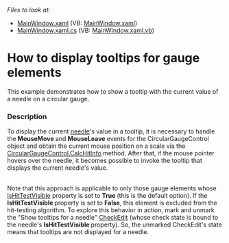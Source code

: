 <!-- default file list -->
*Files to look at*:

* [MainWindow.xaml](./CS/DXGauges_ShowTooltips/MainWindow.xaml) (VB: [MainWindow.xaml](./VB/DXGauges_ShowTooltips/MainWindow.xaml))
* [MainWindow.xaml.cs](./CS/DXGauges_ShowTooltips/MainWindow.xaml.cs) (VB: [MainWindow.xaml.vb](./VB/DXGauges_ShowTooltips/MainWindow.xaml.vb))
<!-- default file list end -->
# How to display tooltips for gauge elements


<p>This example demonstrates how to show a tooltip with the current value of a needle on a circular gauge.</p>


<h3>Description</h3>

<p>To display the current <a href="http://documentation.devexpress.com/#WPF/CustomDocument9957"><u>needle</u></a>&#39;s value in a tooltip, it is necessary to handle the<strong> MouseMove</strong> and <strong>MouseLeave</strong> events for the CircularGaugeControl object and obtain the current mouse position on a scale via the<a href="http://documentation.devexpress.com/#WPF/DevExpressXpfGaugesCircularGaugeControl_CalcHitInfotopic"><u> CircularGaugeControl.CalcHitInfo</u></a> method. After that, if the mouse pointer hovers over the needle, it becomes possible to invoke the tooltip that displays the current needle&#39;s value.</p><p><br />
Note that this approach is applicable to only those gauge elements whose <a href="http://documentation.devexpress.com/#Silverlight/DevExpressXpfGaugesValueIndicatorBase_IsHitTestVisibletopic"><u>IsHitTestVisible</u></a> property is set to <strong>True </strong>(this is the default option). If the <strong>IsHitTestVisible </strong>property is set to <strong>False</strong>, this element is excluded from the hit-testing algorithm. To explore this behavior in action, mark and unmark the &quot;Show tooltips for a needle&quot; <a href="http://documentation.devexpress.com/#WPF/clsDevExpressXpfEditorsCheckEdittopic"><u>CheckEdit</u></a> (whose check state is bound to the needle&#39;s <strong>IsHitTestVisible </strong>property). So, the unmarked CheckEdit&#39;s state means that tooltips are not displayed for a needle. </p>

<br/>



